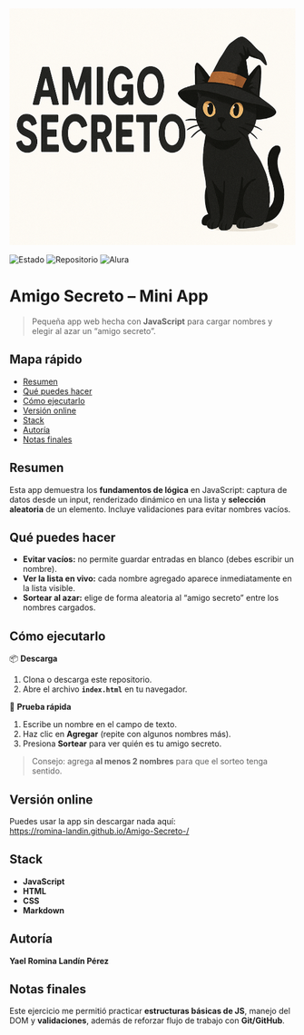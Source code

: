 <!-- Banner del proyecto -->
<img width="1161" height="417" alt="Portada del proyecto" src="https://github.com/romina-landin/Amigo-Secreto-/blob/main/assets/Portada_README.png" />

<!-- Insignias de estado y metadatos -->
![Estado](https://img.shields.io/badge/Estado-Completado-brightgreen)
![Repositorio](https://img.shields.io/badge/GitHub-romina-landin-black?logo=github)
![Alura](https://img.shields.io/badge/%23ALURA-000000?style=flat&logo=hashnode&logoColor=white)

# Amigo Secreto – Mini App

> Pequeña app web hecha con **JavaScript** para cargar nombres y elegir al azar un “amigo secreto”.

<!-- Índice breve para navegación -->
## Mapa rápido
- [Resumen](#resumen)
- [Qué puedes hacer](#qué-puedes-hacer)
- [Cómo ejecutarlo](#cómo-ejecutarlo)
- [Versión online](#versión-online)
- [Stack](#stack)
- [Autoría](#autoría)
- [Notas finales](#notas-finales)

<!-- Descripción compacta del problema y la solución -->
## Resumen
Esta app demuestra los **fundamentos de lógica** en JavaScript: captura de datos desde un input, renderizado dinámico en una lista y **selección aleatoria** de un elemento. Incluye validaciones para evitar nombres vacíos.

<!-- Lista de características con redacción diferente pero mismo sentido -->
## Qué puedes hacer
- **Evitar vacíos:** no permite guardar entradas en blanco (debes escribir un nombre).
- **Ver la lista en vivo:** cada nombre agregado aparece inmediatamente en la lista visible.
- **Sortear al azar:** elige de forma aleatoria al “amigo secreto” entre los nombres cargados.

<!-- Instrucciones prácticas con pasos claros -->
## Cómo ejecutarlo
📦 **Descarga**
1. Clona o descarga este repositorio.
2. Abre el archivo **`index.html`** en tu navegador.

🧪 **Prueba rápida**
1. Escribe un nombre en el campo de texto.
2. Haz clic en **Agregar** (repite con algunos nombres más).
3. Presiona **Sortear** para ver quién es tu amigo secreto.

> Consejo: agrega **al menos 2 nombres** para que el sorteo tenga sentido.

<!-- Enlace directo a la demo -->
## Versión online
Puedes usar la app sin descargar nada aquí:  
https://romina-landin.github.io/Amigo-Secreto-/

<!-- Tecnologías, con nombres estandarizados -->
## Stack
- **JavaScript**
- **HTML**
- **CSS**
- **Markdown**

<!-- Créditos con formato distinto -->
## Autoría
**Yael Romina Landín Pérez**

<!-- Cierre con aprendizaje, reescrito -->
## Notas finales
Este ejercicio me permitió practicar **estructuras básicas de JS**, manejo del DOM y **validaciones**, además de reforzar flujo de trabajo con **Git/GitHub**.
